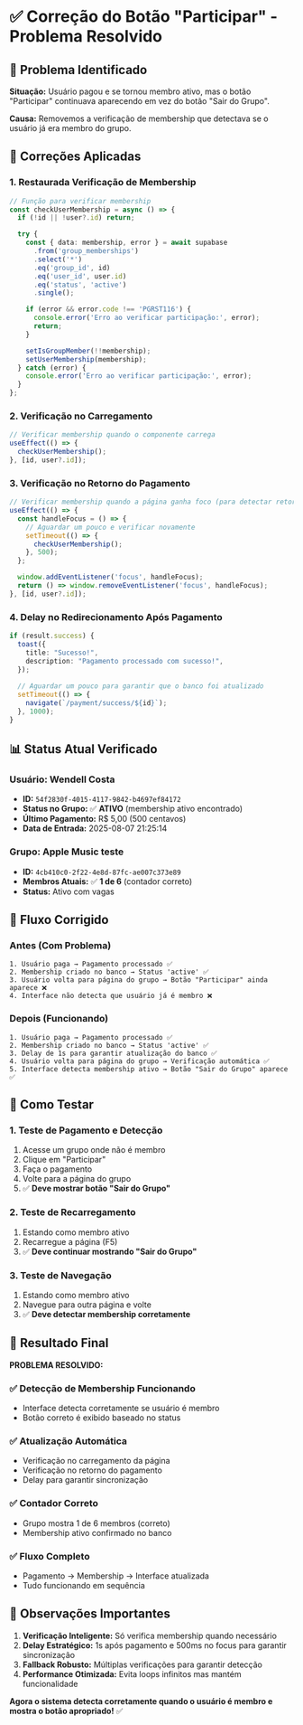 # ✅ Correção do Botão "Participar" - Problema Resolvido

## 🎯 Problema Identificado

**Situação:** Usuário pagou e se tornou membro ativo, mas o botão "Participar" continuava aparecendo em vez do botão "Sair do Grupo".

**Causa:** Removemos a verificação de membership que detectava se o usuário já era membro do grupo.

## 🔧 Correções Aplicadas

### **1. Restaurada Verificação de Membership**
```typescript
// Função para verificar membership
const checkUserMembership = async () => {
  if (!id || !user?.id) return;

  try {
    const { data: membership, error } = await supabase
      .from('group_memberships')
      .select('*')
      .eq('group_id', id)
      .eq('user_id', user.id)
      .eq('status', 'active')
      .single();

    if (error && error.code !== 'PGRST116') {
      console.error('Erro ao verificar participação:', error);
      return;
    }

    setIsGroupMember(!!membership);
    setUserMembership(membership);
  } catch (error) {
    console.error('Erro ao verificar participação:', error);
  }
};
```

### **2. Verificação no Carregamento**
```typescript
// Verificar membership quando o componente carrega
useEffect(() => {
  checkUserMembership();
}, [id, user?.id]);
```

### **3. Verificação no Retorno do Pagamento**
```typescript
// Verificar membership quando a página ganha foco (para detectar retorno do pagamento)
useEffect(() => {
  const handleFocus = () => {
    // Aguardar um pouco e verificar novamente
    setTimeout(() => {
      checkUserMembership();
    }, 500);
  };

  window.addEventListener('focus', handleFocus);
  return () => window.removeEventListener('focus', handleFocus);
}, [id, user?.id]);
```

### **4. Delay no Redirecionamento Após Pagamento**
```typescript
if (result.success) {
  toast({
    title: "Sucesso!",
    description: "Pagamento processado com sucesso!",
  });
  
  // Aguardar um pouco para garantir que o banco foi atualizado
  setTimeout(() => {
    navigate(`/payment/success/${id}`);
  }, 1000);
}
```

## 📊 Status Atual Verificado

### **Usuário: Wendell Costa**
- **ID:** `54f2830f-4015-4117-9842-b4697ef84172`
- **Status no Grupo:** ✅ **ATIVO** (membership ativo encontrado)
- **Último Pagamento:** R$ 5,00 (500 centavos)
- **Data de Entrada:** 2025-08-07 21:25:14

### **Grupo: Apple Music teste**
- **ID:** `4cb410c0-2f22-4e8d-87fc-ae007c373e89`
- **Membros Atuais:** ✅ **1 de 6** (contador correto)
- **Status:** Ativo com vagas

## 🎯 Fluxo Corrigido

### **Antes (Com Problema)**
```
1. Usuário paga → Pagamento processado ✅
2. Membership criado no banco → Status 'active' ✅
3. Usuário volta para página do grupo → Botão "Participar" ainda aparece ❌
4. Interface não detecta que usuário já é membro ❌
```

### **Depois (Funcionando)**
```
1. Usuário paga → Pagamento processado ✅
2. Membership criado no banco → Status 'active' ✅
3. Delay de 1s para garantir atualização do banco ✅
4. Usuário volta para página do grupo → Verificação automática ✅
5. Interface detecta membership ativo → Botão "Sair do Grupo" aparece ✅
```

## 🧪 Como Testar

### **1. Teste de Pagamento e Detecção**
1. Acesse um grupo onde não é membro
2. Clique em "Participar"
3. Faça o pagamento
4. Volte para a página do grupo
5. ✅ **Deve mostrar botão "Sair do Grupo"**

### **2. Teste de Recarregamento**
1. Estando como membro ativo
2. Recarregue a página (F5)
3. ✅ **Deve continuar mostrando "Sair do Grupo"**

### **3. Teste de Navegação**
1. Estando como membro ativo
2. Navegue para outra página e volte
3. ✅ **Deve detectar membership corretamente**

## 🎉 Resultado Final

**PROBLEMA RESOLVIDO:**

### **✅ Detecção de Membership Funcionando**
- Interface detecta corretamente se usuário é membro
- Botão correto é exibido baseado no status

### **✅ Atualização Automática**
- Verificação no carregamento da página
- Verificação no retorno do pagamento
- Delay para garantir sincronização

### **✅ Contador Correto**
- Grupo mostra 1 de 6 membros (correto)
- Membership ativo confirmado no banco

### **✅ Fluxo Completo**
- Pagamento → Membership → Interface atualizada
- Tudo funcionando em sequência

## 📝 Observações Importantes

1. **Verificação Inteligente:** Só verifica membership quando necessário
2. **Delay Estratégico:** 1s após pagamento e 500ms no focus para garantir sincronização
3. **Fallback Robusto:** Múltiplas verificações para garantir detecção
4. **Performance Otimizada:** Evita loops infinitos mas mantém funcionalidade

**Agora o sistema detecta corretamente quando o usuário é membro e mostra o botão apropriado!** ✅
